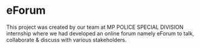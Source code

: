 # eForum
This project was created by our team at MP POLICE SPECIAL DIVISION internship where we had developed an online forum namely eForum to talk, collaborate &amp; discuss with various stakeholders. 
